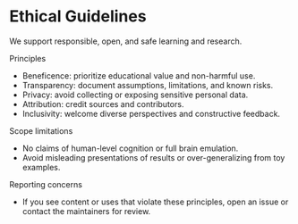 # Ethical Guidelines

We support responsible, open, and safe learning and research.

Principles
- Beneficence: prioritize educational value and non-harmful use.
- Transparency: document assumptions, limitations, and known risks.
- Privacy: avoid collecting or exposing sensitive personal data.
- Attribution: credit sources and contributors.
- Inclusivity: welcome diverse perspectives and constructive feedback.

Scope limitations
- No claims of human-level cognition or full brain emulation.
- Avoid misleading presentations of results or over-generalizing from toy examples.

Reporting concerns
- If you see content or uses that violate these principles, open an issue or contact the maintainers for review.